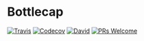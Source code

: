 # Bottlecap

[![Travis](https://img.shields.io/travis/strattadb/bottlecap/develop.svg?style=flat-square)](https://travis-ci.org/strattadb/bottlecap)
[![Codecov](https://img.shields.io/codecov/c/github/strattadb/bottlecap/master.svg?style=flat-square)](https://codecov.io/gh/strattadb/bottlecap)
[![David](https://img.shields.io/david/strattadb/bottlecap.svg?style=flat-square)](https://david-dm.org/strattadb/bottlecap)
[![PRs Welcome](https://img.shields.io/badge/PRs-welcome-brightgreen.svg?style=flat-square)](CONTRIBUTING.md)
